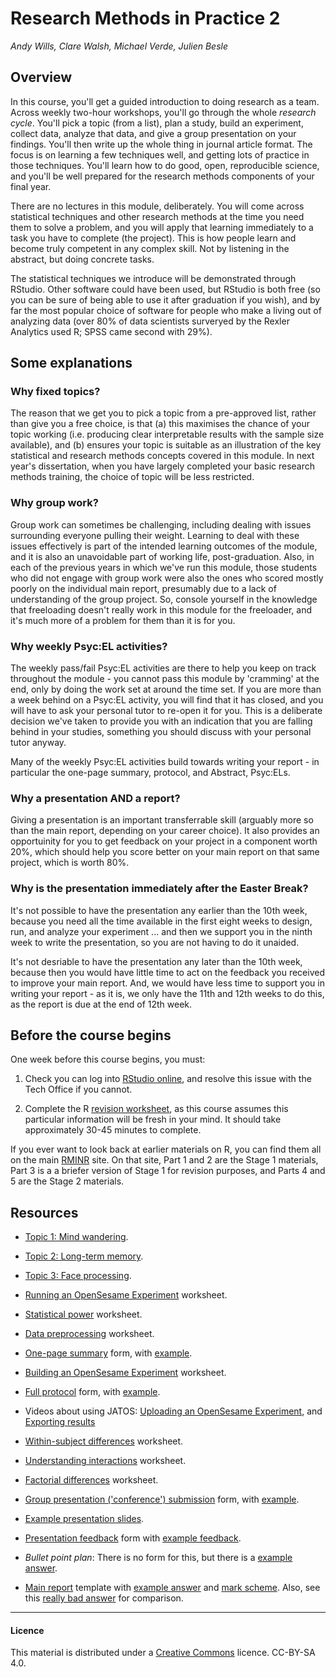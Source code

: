 # Research Methods in Practice 2

_Andy Wills, Clare Walsh, Michael Verde, Julien Besle_

## Overview

In this course, you'll get a guided introduction to doing research as a team. Across weekly two-hour workshops, you'll go through the whole _research cycle_. You'll pick a topic (from a list), plan a study, build an experiment, collect data, analyze that data, and give a group presentation on your findings. You'll then write up the whole thing in journal article format. The focus is on learning a few techniques well, and getting lots of practice in those techniques. You'll learn how to do good, open, reproducible science, and you'll be well prepared for the research methods components of your final year. 

There are no lectures in this module, deliberately. You will come across statistical techniques and other research methods at the time you need them to solve a problem, and you will apply that learning immediately to a task you have to complete (the project). This is how people learn and become truly competent in any complex skill. Not by listening in the abstract, but doing concrete tasks. 

The statistical techniques we introduce will be demonstrated through RStudio. Other software could have been used, but RStudio is both free (so you can be sure of being able to use it after graduation if you wish), and by far the most popular choice of software for people who make a living out of analyzing data (over 80% of data scientists surveryed by the Rexler Analytics used R; SPSS came second with 29%). 

## Some explanations

### Why fixed topics?

The reason that we get you to pick a topic from a pre-approved list, rather than give you a free choice, is that (a) this maximises the chance of your topic working (i.e. producing clear interpretable results with the sample size available), and (b) ensures your topic is suitable as an illustration of the key statistical and research methods concepts covered in this module. In next year's dissertation, when you have largely completed your basic research methods training, the choice of topic will be less restricted. 

### Why group work?

Group work can sometimes be challenging, including dealing with issues surrounding everyone pulling their weight. Learning to deal with these issues effectively is part of the intended learning outcomes of the module, and it is also an unavoidable part of working life, post-graduation. Also, in each of the previous years in which we've run this module, those students who did not engage with group work were also the ones who scored mostly poorly on the individual main report, presumably due to a lack of understanding of the group project. So, console yourself in the knowledge that freeloading doesn't really work in this module for the freeloader, and it's much more of a problem for them than it is for you.

### Why weekly Psyc:EL activities?

The weekly pass/fail Psyc:EL activities are there to help you keep on track throughout the module - you cannot pass this module by 'cramming' at the end, only by doing the work set at around the time set. If you are more than a week behind on a Psyc:EL activity, you will find that it has closed, and you will have to ask your personal tutor to re-open it for you. This is a deliberate decision we've taken to provide you with an indication that you are falling behind in your studies, something you should discuss with your personal tutor anyway. 

Many of the weekly Psyc:EL activities build towards writing your report - in particular the one-page summary, protocol, and Abstract, Psyc:ELs. 

### Why a presentation AND a report?

Giving a presentation is an important transferrable skill (arguably more so than the main report, depending on your career choice). It also provides an opportuinity for you to get feedback on your project in a component worth 20%, which should help you score better on your main report on that same project, which is worth 80%.  

### Why is the presentation immediately after the Easter Break?

It's not possible to have the presentation any earlier than the 10th week, because you need all the time available in the first eight weeks to design, run, and analyze your experiment ... and then we support you in the ninth week to write the presentation, so you are not having to do it unaided. 

It's not desriable to have the presentation any later than the 10th week, because then you would have little time to act on the feedback you received to improve your main report. And, we would have less time to support you in writing your report - as it is, we only have the 11th and 12th weeks to do this, as the report is due at the end of 12th week. 

## Before the course begins

One week before this course begins, you must:

1. Check you can log into [RStudio online](https://rstudio.plymouth.ac.uk), and resolve this issue with the Tech Office if you cannot.

2. Complete the R [revision worksheet](https://ajwills72.github.io/rminr/revision.html), as this course assumes this particular information will be fresh in your mind. It should take approximately 30-45 minutes to complete.

If you ever want to look back at earlier materials on R, you can find them all on the main [RMINR](https://ajwills72.github.io/rminr) site. On that site, Part 1 and 2 are the Stage 1 materials, Part 3 is a a briefer version of Stage 1 for revision purposes, and Parts 4 and 5 are the Stage 2 materials.

## Resources 

- [Topic 1: Mind wandering](topic1.html).

- [Topic 2: Long-term memory](topic2.html).

- [Topic 3: Face processing](topic3.html).

- [Running an OpenSesame Experiment](openses_task1.html) worksheet.

- [Statistical power](https://ajwills72.github.io/rminr/power.html) worksheet.

- [Data preprocessing](https://ajwills72.github.io/rminr/preproc.html) worksheet. 

- [One-page summary](eg-student/onepagesummary.odt) form, with [example](eg-student/onepagesummary-example.odt).

- [Building an OpenSesame Experiment](openses_task2.html) worksheet.

- [Full protocol](eg-student/protocol.odt) form, with [example](eg-student/protocol-example.odt).

- Videos about using JATOS: [Uploading an OpenSesame Experiment](https://youtu.be/EMHwUMI4JOI), and [Exporting results](https://youtu.be/y3fcPB5Fj5M)

- [Within-subject differences](https://ajwills72.github.io/rminr/anova1.html) worksheet. 

- [Understanding interactions](https://ajwills72.github.io/rminr/anova2.html) worksheet. 

- [Factorial differences](https://ajwills72.github.io/rminr/anova3.html) worksheet. 

- [Group presentation ('conference') submission](eg-student/conference-abstract.odt) form, with [example](eg-student/conference-abstract-eg.odt).

- [Example presentation slides](eg-student/presentation-eg.odp).

- [Presentation feedback](eg-student/pres-feedback.html) form with [example feedback](eg-student/pres-feedback-eg.html).

- _Bullet point plan_: There is no form for this, but there is a [example answer](eg-student/eg-bullet.html).

- [Main report](eg-student/report-proforma.odt) template with [example answer](eg-student/report-eg.odt) and [mark scheme](eg-student/report-mark-scheme.html). Also, see this [really bad answer](eg-student/bad-report-eg.odt) for comparison.

___

#### Licence

This material is distributed under a [Creative Commons](https://creativecommons.org/) licence. CC-BY-SA 4.0. 
